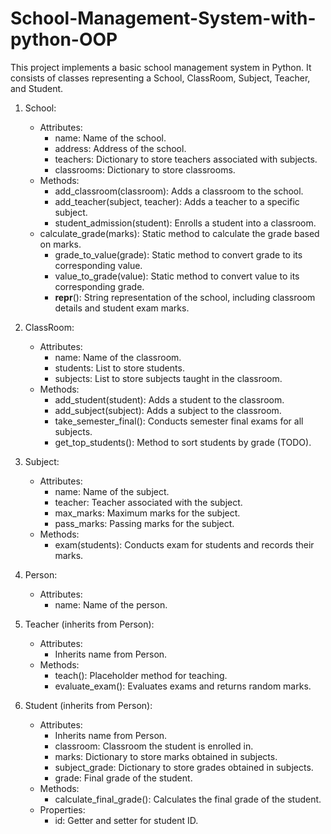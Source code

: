 # School-Management-System-with-python-OOP

This project implements a basic school management system in Python. It consists of classes representing a School, ClassRoom, Subject, Teacher, and Student.


1. School:
    - Attributes:
        - name: Name of the school.
        - address: Address of the school.
        - teachers: Dictionary to store teachers associated with subjects.
        - classrooms: Dictionary to store classrooms.
    - Methods:
        - add_classroom(classroom): Adds a classroom to the school.
        - add_teacher(subject, teacher): Adds a teacher to a specific subject.
        - student_admission(student): Enrolls a student into a classroom.
     - calculate_grade(marks): Static method to calculate the grade based on marks.
        - grade_to_value(grade): Static method to convert grade to its corresponding value.
        - value_to_grade(value): Static method to convert value to its corresponding grade.
        - __repr__(): String representation of the school, including classroom details and student exam marks.

2. ClassRoom:
    - Attributes:
        - name: Name of the classroom.
        - students: List to store students.
        - subjects: List to store subjects taught in the classroom.
    - Methods:
        - add_student(student): Adds a student to the classroom.
        - add_subject(subject): Adds a subject to the classroom.
        - take_semester_final(): Conducts semester final exams for all subjects.
        - get_top_students(): Method to sort students by grade (TODO).

3. Subject:
    - Attributes:
        - name: Name of the subject.
        - teacher: Teacher associated with the subject.
        - max_marks: Maximum marks for the subject.
        - pass_marks: Passing marks for the subject.
    - Methods:
        - exam(students): Conducts exam for students and records their marks.

4. Person:
    - Attributes:
        - name: Name of the person.

5. Teacher (inherits from Person):
    - Attributes:
        - Inherits name from Person.
    - Methods:
        - teach(): Placeholder method for teaching.
        - evaluate_exam(): Evaluates exams and returns random marks.

6. Student (inherits from Person):
    - Attributes:
        - Inherits name from Person.
        - classroom: Classroom the student is enrolled in.
        - marks: Dictionary to store marks obtained in subjects.
        - subject_grade: Dictionary to store grades obtained in subjects.
        - grade: Final grade of the student.
    - Methods:
        - calculate_final_grade(): Calculates the final grade of the student.
    - Properties:
        - id: Getter and setter for student ID.
